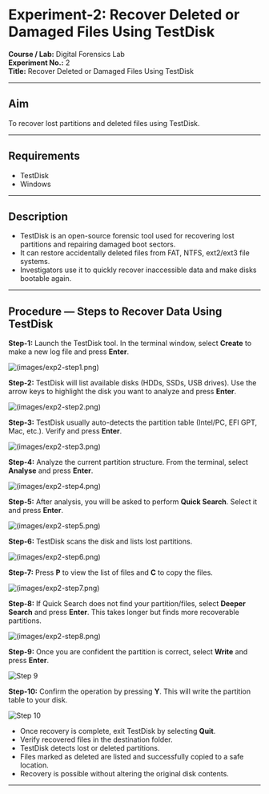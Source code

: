 # Experiment-2: Recover Deleted or Damaged Files Using TestDisk

**Course / Lab:** Digital Forensics Lab  
**Experiment No.:** 2  
**Title:** Recover Deleted or Damaged Files Using TestDisk  

---

## Aim
To recover lost partitions and deleted files using TestDisk.

---

## Requirements
- TestDisk  
- Windows  

---

## Description
- TestDisk is an open-source forensic tool used for recovering lost partitions and repairing damaged boot sectors.  
- It can restore accidentally deleted files from FAT, NTFS, ext2/ext3 file systems.  
- Investigators use it to quickly recover inaccessible data and make disks bootable again.  

---

## Procedure — Steps to Recover Data Using TestDisk

**Step-1:** Launch the TestDisk tool. In the terminal window, select **Create** to make a new log file and press **Enter**. 

![(images/exp2-step1.png)](https://github.com/charan767092/Digital-forensic/blob/1ce68b26e468ab600296c8901050786681c7c977/images/IMG-20250902-WA0014%20-%20Copy.jpg)

**Step-2:** TestDisk will list available disks (HDDs, SSDs, USB drives). Use the arrow keys to highlight the disk you want to analyze and press **Enter**.  

![(images/exp2-step2.png)](https://github.com/charan767092/Digital-forensic/blob/1ce68b26e468ab600296c8901050786681c7c977/images/IMG-20250902-WA0017%20-%20Copy.jpg)

**Step-3:** TestDisk usually auto-detects the partition table (Intel/PC, EFI GPT, Mac, etc.). Verify and press **Enter**.  

![(images/exp2-step3.png)](https://github.com/charan767092/Digital-forensic/blob/1ce68b26e468ab600296c8901050786681c7c977/images/IMG-20250902-WA0018%20-%20Copy.jpg)

**Step-4:** Analyze the current partition structure. From the terminal, select **Analyse** and press **Enter**.  

![(images/exp2-step4.png)](https://github.com/charan767092/Digital-forensic/blob/1ce68b26e468ab600296c8901050786681c7c977/images/IMG-20250902-WA0020%20-%20Copy.jpg)

**Step-5:** After analysis, you will be asked to perform **Quick Search**. Select it and press **Enter**.  

![(images/exp2-step5.png)](https://github.com/charan767092/Digital-forensic/blob/1ce68b26e468ab600296c8901050786681c7c977/images/IMG-20250902-WA0019%20-%20Copy.jpg)

**Step-6:** TestDisk scans the disk and lists lost partitions.  

![(images/exp2-step6.png)](https://github.com/charan767092/Digital-forensic/blob/1ce68b26e468ab600296c8901050786681c7c977/images/IMG-20250902-WA0021.jpg)

**Step-7:** Press **P** to view the list of files and **C** to copy the files.  

![(images/exp2-step7.png)](https://github.com/charan767092/Digital-forensic/blob/1ce68b26e468ab600296c8901050786681c7c977/images/IMG-20250902-WA0025.jpg)

**Step-8:** If Quick Search does not find your partition/files, select **Deeper Search** and press **Enter**. This takes longer but finds more recoverable partitions.  

![(images/exp2-step8.png)](https://github.com/charan767092/Digital-forensic/blob/1ce68b26e468ab600296c8901050786681c7c977/images/IMG-20250902-WA0023.jpg)

**Step-9:** Once you are confident the partition is correct, select **Write** and press **Enter**.  

![Step 9](https://github.com/charan767092/Digital-forensic/blob/1ce68b26e468ab600296c8901050786681c7c977/images/IMG-20250902-WA0022.jpg)

**Step-10:** Confirm the operation by pressing **Y**. This will write the partition table to your disk.  

![Step 10](https://github.com/charan767092/Digital-forensic/blob/1ce68b26e468ab600296c8901050786681c7c977/images/IMG-20250902-WA0024.jpg)

- Once recovery is complete, exit TestDisk by selecting **Quit**.  
- Verify recovered files in the destination folder.  
- TestDisk detects lost or deleted partitions.  
- Files marked as deleted are listed and successfully copied to a safe location.  
- Recovery is possible without altering the original disk contents.  

---


